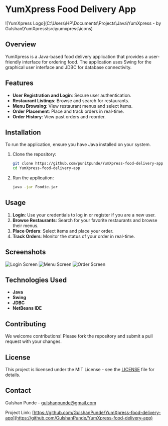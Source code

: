 # YumXpress Food Delivery App

![YumXpress Logo](C:\Users\HP\Documents\Projects\Java\YumXpress - by Gulshan\YumXpress\src\yumxpress\icons)

## Overview

YumXpress is a Java-based food delivery application that provides a user-friendly interface for ordering food. The application uses Swing for the graphical user interface and JDBC for database connectivity.

## Features

- **User Registration and Login**: Secure user authentication.
- **Restaurant Listings**: Browse and search for restaurants.
- **Menu Browsing**: View restaurant menus and select items.
- **Order Placement**: Place and track orders in real-time.
- **Order History**: View past orders and reorder.

## Installation

To run the application, ensure you have Java installed on your system.

1. Clone the repository:

    ```sh
    git clone https://github.com/punitpunde/YumXpress-food-delivery-app.git
    cd YumXpress-food-delivery-app
    ```

2. Run the application:

    ```sh
    java -jar Foodie.jar
    ```

## Usage

1. **Login**: Use your credentials to log in or register if you are a new user.
2. **Browse Restaurants**: Search for your favorite restaurants and browse their menus.
3. **Place Orders**: Select items and place your order.
4. **Track Orders**: Monitor the status of your order in real-time.

## Screenshots

![Login Screen](https://via.placeholder.com/600x400)
![Menu Screen](https://via.placeholder.com/600x400)
![Order Screen](https://via.placeholder.com/600x400)

## Technologies Used

- **Java**
- **Swing**
- **JDBC**
- **NetBeans IDE**

## Contributing

We welcome contributions! Please fork the repository and submit a pull request with your changes.

## License

This project is licensed under the MIT License - see the [LICENSE](LICENSE) file for details.

## Contact

Gulshan Punde - [gulshanpunde@gmail.com](mailto:gulshanpunde@gmail.com)

Project Link: [https://github.com/GulshanPunde/YumXpress-food-delivery-app](https://github.com/GulshanPunde/YumXpress-food-delivery-app)
